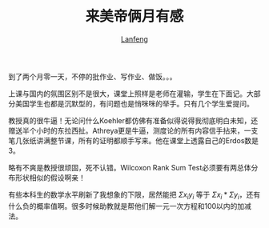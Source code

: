 ﻿---
layout: post
title:  来美帝俩月有感
author: <a href="http://panlanfeng.github.com/">Lanfeng</a>
---

到了两个月零一天，不停的批作业、写作业、做饭。。。 

上课与国内的氛围区别不是很大，课堂上照样是老师在灌输，学生在下面记。大部分美国学生也都是沉默型的，有问题也是悄咪咪的举手。只有几个学生爱提问。

教授真的很牛逼！无论问什么Koehler都仿佛有准备似得说得我彻底明白未知，还赠送半个小时的东拉西扯。Athreya更是牛逼，测度论的所有内容信手拈来，一支笔几张纸讲满整节课，所有的证明都顺手写来。他在课堂上透露自己的Erdos数是3。

略有不爽是教授很顽固，死不认错。Wilcoxon Rank Sum Test必须要有两总体分布形状相似的假设啊亲！

有些本科生的数学水平刷新了我想象的下限，居然能把 $\Sigma x_i y_i$ 等于 $\Sigma x_i * \Sigma y_i$，还有什么负的概率值啊。很多时候助教就是帮他们解一元一次方程和100以内的加减法。
